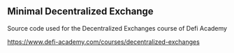 ## Minimal Decentralized Exchange

Source code used for the Decentralized Exchanges course of Defi Academy

https://www.defi-academy.com/courses/decentralized-exchanges
